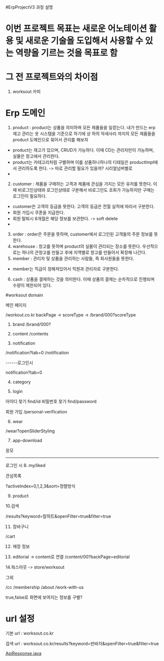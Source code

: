 #ErpProjectV3 과정 설명

# 이번 프로젝트 목표는 새로운 어노테이션 활용 및 새로운 기술을 도입해서 사용할 수 있는 역량을 기르는 것을 목표로 함

# 그 전 프로젝트와의 차이점
1. worksout 카피

# Erp 도메인
1. product : product는 상품을 의미하며 모든 제품들을 일컫는다. 내가 만드는 erp 재고 관리는 옷 시스템을 기준으로 하기에 상 하의 악세사리 까지의 모든 제품들을 product 도메인으로 묶어서 관리를 해보자
* product는 재고가 있으며, CRUD가 가능하다. 이때 CD는 관리자만이 가능하며, 실물은 창고에서 관리한다.
* product는 카테고리처럼 구별하며 이를 상품하나하나의 디테일은 productImpl에서 관리하도록 한다. -> 따로 관리할 필요가 있을까? 시리얼넘버별로 
* 
2. customer : 제품을 구매하는 고객과 제품에 관심을 가지는 모든 유저를 뜻한다. 이때 비로그인상태와 로그인상태로 구분해서 비로그인도 조회가 가능하지만 구매는 로그인이 필요하다. 
* customer은 고객의 등급을 뜻한다. 고객의 등급은 전월 실적에 따라서 구분한다.
* 회원 가입시 쿠폰을 지급한다.
* 회원 탈퇴시 6개월은 해당 정보를 보관한다. -> soft delete
* 
3. order : order은 주문을 뜻하며, customer에서 로그인된 고객들의 주문 정보를 뜻한다.
4. warehouse : 창고를 뜻하며 product의 실물이 관리되는 장소를 뜻한다. 우선적으로는 하나의 큰창고를 만들고 후에 지역별로 창고를 만들어서 확장해 나간다.
5. member : 관리자 및 상품을 관리하는 사람들, 즉 회사원들을 뜻한다.
* member는 직급이 정해져있어서 직원과 관리자로 구분한다.
6. cash : 상품을 결제하는 것을 의미한다. 이때 상품의 결제는 순차적으로 진행되며 수량이 제한되어 있다.

#worksout domain

메인 페이지

/workout.co.kr
backPage -> 
scoreType -> /brand/000?scoreType

1. brand
/brand/000?

2. content
/contents

3. notification

/notification?tab=0
/notification

------로그인시

notification?tab=0

4. category

5. login

아이디 찾기 find/id
비밀번호 찾기 find/password

회원 가입 /personal-verification

6. wear

/wear?openSliderStyling

7. app-download

응모 

----

로그인 시
8. my/liked

관심목록

?activeIndex=0,1,2,3&sort=정렬방식

9. product

10.검색

/results?keyword=칼하트&openFilter=true&filter=true

11. 장바구니

/cart

12. 매장 정보


13. editorial
-> content로 연결 /content/00?backPage=editorial

14.웍스아웃
-> store/worksout

그외

/cc
/membership
/about
/work-with-us


true,false로 화면에 보여지는 정보를 구별?

# url 설정



기본 url : worksout.co.kr

검색 url : worksout.co.kr/results?keyword=반바지&openFilter=true&filter=true


[ApiResponse.java](src/main/java/ErpProject/ErpProjectV3/common/response/ApiResponse.java)